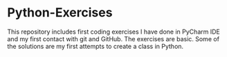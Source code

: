 # Python-Exercises

This repository includes first coding exercises I have done in PyCharm IDE and my first contact with git and GitHub.
The exercises are basic. Some of the solutions are my first attempts to create a class in Python.
